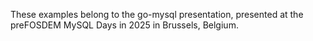 These examples belong to the go-mysql presentation, presented at the preFOSDEM MySQL Days in 2025 in Brussels, Belgium.
